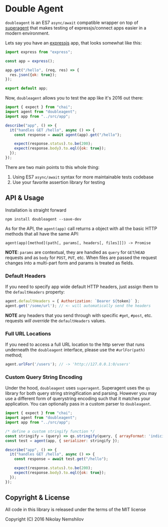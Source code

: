 # Double Agent

`doubleagent` is an ES7 `async/await` compatible wrapper on top of [superagent](https://github.com/visionmedia/superagent) that makes testing of expressjs/connect apps easier in a modern environment.

Lets say you have an [expressjs](http://expressjs.com) app, that looks somewhat like this:

```js
import express from "express";

const app = express();

app.get("/hello", (req, res) => {
  res.json({ok: true});
});

export default app;
```

Now, `doubleagent` allows you to test the app like it's 2016 out there:

```js
import { expect } from "chai";
import agent from "doubleagent";
import app from "../src/app";

describe("app", () => {
  it("handles GET /hello", async () => {
    const response = await agent(app).get("/hello");

    expect(response.status).to.be(200);
    expect(response.body).to.eql({ok: true});
  });
});
```

There are two main points to this whole thing:

1. Using ES7 `async/await` syntax for more maintainable tests codebase
2. Use your favorite assertion library for testing

## API & Usage

Installation is straight forward

```
npm install doubleagent --save-dev
```

As for the API, the `agent(app)` call returns a object with all the basic HTTP methods that all have the same API:

```
agent(app)[method](path[, params[, headers[, files]]]) -> Promise
```

__NOTE__: `params` are contextual, they are handled as `query` for `GET`/`HEAD` requests and as `body` for `POST`, `PUT`, etc. When files are passed the request changes into a multi-part form and params is treated as fields.

### Default Headers

If you need to specify app wide default HTTP headers, just assign them to the `defaultHeaders` property:

```js
agent.defaultHeaders = { Authorization: `Bearer ${token}` };
agent.get('/some/url'); // <- will automatically send the headers
```

__NOTE__ any headers that you send through with specific `#get`, `#post`, etc. requests _will override_ the `defaultHeaders` values.

### Full URL Locations

If you need to access a full URL location to the http server that runs underneath the `doubleagent` interface, please use the `#urlFor(path)` method;

```js
agent.urlFor('/users'); // -> 'http://127.0.0.1:0/users'
```

### Custom Query String Encoding

Under the hood, `doubleagent` uses `superagent`. Superagent uses the `qs` library for both query string stringification and parsing. However you may use a different form of querystring encoding such that it matches your application. You can optionally pass in a custom parser to `doubleagent`.

```js
import { expect } from "chai";
import agent from "doubleagent";
import app from "../src/app";

/* define a custom stringify function */
const stringify = (query) => qs.stringify(query, { arrayFormat: 'indicies' });
const test = agent(app, { serializer: stringify });

describe("app", () => {
  it("handles GET /hello", async () => {
    const response = await test.get("/hello");

    expect(response.status).to.be(200);
    expect(response.body).to.eql({ok: true});
  });
});
```

## Copyright & License

All code in this library is released under the terms of the MIT license

Copyright (C) 2016 Nikolay Nemshilov
